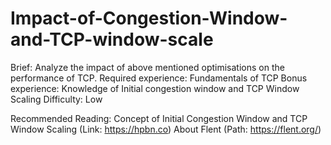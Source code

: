 # Impact-of-Congestion-Window-and-TCP-window-scale

Brief: Analyze the impact of above mentioned optimisations on the performance of TCP.
Required experience: Fundamentals of TCP
Bonus experience: Knowledge of Initial congestion window and TCP Window Scaling
Difficulty: Low

Recommended Reading:
  Concept of Initial Congestion Window and TCP Window Scaling (Link: https://hpbn.co)
  About Flent (Path: https://flent.org/)
